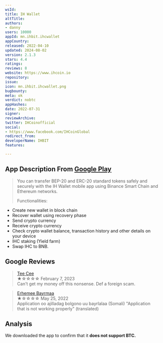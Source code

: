 ```yaml
---
wsId: 
title: IH Wallet
altTitle: 
authors:
- danny
users: 10000
appId: mn.ihbit.ihcwallet
appCountry: 
released: 2022-04-10
updated: 2024-08-02
version: 2.1.3
stars: 4.4
ratings: 
reviews: 8
website: https://www.ihcoin.io
repository: 
issue: 
icon: mn.ihbit.ihcwallet.png
bugbounty: 
meta: ok
verdict: nobtc
appHashes: 
date: 2022-07-31
signer: 
reviewArchive: 
twitter: IHCoinofficial
social:
- https://www.facebook.com/IHCoinGlobal
redirect_from: 
developerName: IHBIT
features: 

---
```


## App Description From [Google Play](https://play.google.com/store/apps/details?id=mn.ihbit.ihcwallet&gl=us) 

> You can transfer BEP-20 and ERC-20 standard tokens safely and securely with the IH Wallet mobile app using Binance Smart Chain and Ethereum networks.
>
> Functionalities:
- Create new wallet in block chain
- Recover wallet using recovery phase
- Send crypto currency
- Receive crypto currency
- Check crypto wallet balance, transaction history and other details on your device
- IHC staking (Yield farm)
- Swap IHC to BNB.

## Google Reviews

> [Tee Cee](https://play.google.com/store/apps/details?id=mn.ihbit.ihcwallet&gl=us)<br>
  ★☆☆☆☆ February 7, 2023 <br>
       Can't get my money off this nonsense. Def a foreign scam.

> [Erhemee Bayrmaa](https://play.google.com/store/apps/details?id=mn.ihbit.ihcwallet&gl=us)<br>
  ★☆☆☆☆ May 25, 2022 <br>
       Application oo ajilladag bolgono uu bayrlalaa (Somali)
       "Application that is not working properly" (translated)

## Analysis 

We downloaded the app to confirm that it **does not support BTC.**
